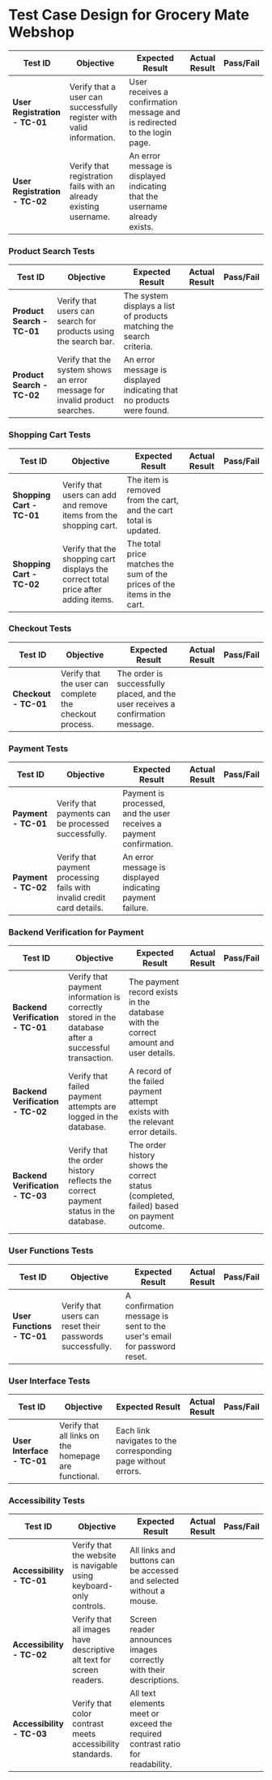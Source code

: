 # Test Case Design for Grocery Mate Webshop

| Test ID                          | Objective                                                                 | Expected Result                                                                                 | Actual Result | Pass/Fail |
|-----------------------------------|---------------------------------------------------------------------------|-------------------------------------------------------------------------------------------------|---------------|-----------|
| **User Registration - TC-01**     | Verify that a user can successfully register with valid information.       | User receives a confirmation message and is redirected to the login page.                       |               |           |
| **User Registration - TC-02**     | Verify that registration fails with an already existing username.          | An error message is displayed indicating that the username already exists.                      |               |           |

### Product Search Tests

| Test ID                          | Objective                                                                 | Expected Result                                                                                 | Actual Result | Pass/Fail |
|-----------------------------------|---------------------------------------------------------------------------|-------------------------------------------------------------------------------------------------|---------------|-----------|
| **Product Search - TC-01**        | Verify that users can search for products using the search bar.            | The system displays a list of products matching the search criteria.                            |               |           |
| **Product Search - TC-02**        | Verify that the system shows an error message for invalid product searches.| An error message is displayed indicating that no products were found.                           |               |           |

### Shopping Cart Tests

| Test ID                          | Objective                                                                 | Expected Result                                                                                 | Actual Result | Pass/Fail |
|-----------------------------------|---------------------------------------------------------------------------|-------------------------------------------------------------------------------------------------|---------------|-----------|
| **Shopping Cart - TC-01**         | Verify that users can add and remove items from the shopping cart.         | The item is removed from the cart, and the cart total is updated.                               |               |           |
| **Shopping Cart - TC-02**         | Verify that the shopping cart displays the correct total price after adding items.| The total price matches the sum of the prices of the items in the cart.                         |               |           |

### Checkout Tests

| Test ID                          | Objective                                                                 | Expected Result                                                                                 | Actual Result | Pass/Fail |
|-----------------------------------|---------------------------------------------------------------------------|-------------------------------------------------------------------------------------------------|---------------|-----------|
| **Checkout - TC-01**              | Verify that the user can complete the checkout process.                    | The order is successfully placed, and the user receives a confirmation message.                 |               |           |

### Payment Tests

| Test ID                          | Objective                                                                 | Expected Result                                                                                 | Actual Result | Pass/Fail |
|-----------------------------------|---------------------------------------------------------------------------|-------------------------------------------------------------------------------------------------|---------------|-----------|
| **Payment - TC-01**               | Verify that payments can be processed successfully.                        | Payment is processed, and the user receives a payment confirmation.                             |               |           |
| **Payment - TC-02**               | Verify that payment processing fails with invalid credit card details.     | An error message is displayed indicating payment failure.                                       |               |           |

### Backend Verification for Payment

| Test ID                          | Objective                                                                 | Expected Result                                                                                 | Actual Result | Pass/Fail |
|-----------------------------------|---------------------------------------------------------------------------|-------------------------------------------------------------------------------------------------|---------------|-----------|
| **Backend Verification - TC-01**  | Verify that payment information is correctly stored in the database after a successful transaction.| The payment record exists in the database with the correct amount and user details.              |               |           |
| **Backend Verification - TC-02**  | Verify that failed payment attempts are logged in the database.            | A record of the failed payment attempt exists with the relevant error details.                   |               |           |
| **Backend Verification - TC-03**  | Verify that the order history reflects the correct payment status in the database.| The order history shows the correct status (completed, failed) based on payment outcome.         |               |           |

### User Functions Tests

| Test ID                          | Objective                                                                 | Expected Result                                                                                 | Actual Result | Pass/Fail |
|-----------------------------------|---------------------------------------------------------------------------|-------------------------------------------------------------------------------------------------|---------------|-----------|
| **User Functions - TC-01**        | Verify that users can reset their passwords successfully.                  | A confirmation message is sent to the user's email for password reset.                          |               |           |

### User Interface Tests

| Test ID                          | Objective                                                                 | Expected Result                                                                                 | Actual Result | Pass/Fail |
|-----------------------------------|---------------------------------------------------------------------------|-------------------------------------------------------------------------------------------------|---------------|-----------|
| **User Interface - TC-01**        | Verify that all links on the homepage are functional.                      | Each link navigates to the corresponding page without errors.                                   |               |           |

### Accessibility Tests

| Test ID                          | Objective                                                                 | Expected Result                                                                                 | Actual Result | Pass/Fail |
|-----------------------------------|---------------------------------------------------------------------------|-------------------------------------------------------------------------------------------------|---------------|-----------|
| **Accessibility - TC-01**         | Verify that the website is navigable using keyboard-only controls.         | All links and buttons can be accessed and selected without a mouse.                             |               |           |
| **Accessibility - TC-02**         | Verify that all images have descriptive alt text for screen readers.       | Screen reader announces images correctly with their descriptions.                               |               |           |
| **Accessibility - TC-03**         | Verify that color contrast meets accessibility standards.                  | All text elements meet or exceed the required contrast ratio for readability.                   |               |           |

